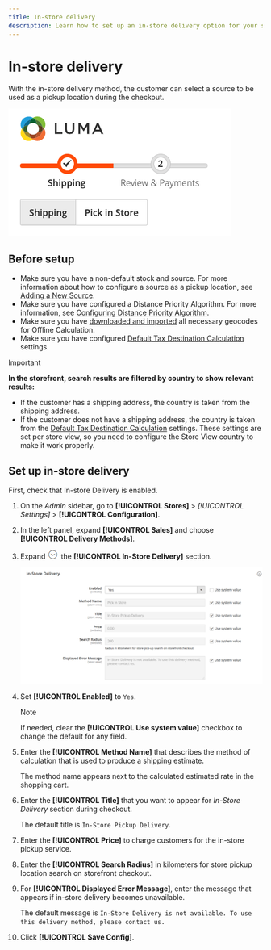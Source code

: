 ```yaml
---
title: In-store delivery
description: Learn how to set up an in-store delivery option for your store.
---
```

# In-store delivery

With the in-store delivery method, the customer can select a source to be used as a pickup location during the checkout.

![In-store Delivery Method at Checkout](./assets/luma-in-store-example.png)<!-- zoom -->

## Before setup

- Make sure you have a non-default stock and source. For more information about how to configure a source as a pickup location, see [Adding a New Source](../inventory-management/sources-add.md).
- Make sure you have configured a Distance Priority Algorithm. For more information, see [Configuring Distance Priority Algorithm](../inventory-management/distance-priority-algorithm.md).
- Make sure you have [downloaded and imported](../inventory-management/cli.md#import-geocodes) all necessary geocodes for Offline Calculation.
- Make sure you have configured [Default Tax Destination Calculation](https://docs.magento.com/user-guide/configuration/sales/tax.html#default-tax-destination-calculation) settings.

>[!IMPORTANT]
>
>**In the storefront, search results are filtered by country to show relevant results:** <br>
> - If the customer has a shipping address, the country is taken from the shipping address.
> - If the customer does not have a shipping address, the country is taken from the [Default Tax Destination Calculation](https://docs.magento.com/user-guide/configuration/sales/tax.html#default-tax-destination-calculation) settings. These settings are set per store view, so you need to configure the Store View country to make it work properly.

## Set up in-store delivery

First, check that In-store Delivery is enabled.

1. On the _Admin_ sidebar, go to **[!UICONTROL Stores]** > _[!UICONTROL Settings]_ > **[!UICONTROL Configuration]**.

1. In the left panel, expand **[!UICONTROL Sales]** and choose **[!UICONTROL Delivery Methods]**.

1. Expand ![Expansion selector](../assets/icon-display-expand.png) the **[!UICONTROL In-Store Delivery]** section.

   ![In-store Delivery](./assets/in-store-shipping.png)<!-- zoom -->

1. Set **[!UICONTROL Enabled]** to `Yes`.

   >[!NOTE]
   >
   >If needed, clear the **[!UICONTROL Use system value]** checkbox to change the default for any field.

1. Enter the **[!UICONTROL Method Name]** that describes the method of calculation that is used to produce a shipping estimate.

   The method name appears next to the calculated estimated rate in the shopping cart.

1. Enter the **[!UICONTROL Title]** that you want to appear for _In-Store Delivery_ section during checkout.

   The default title is `In-Store Pickup Delivery`.

1. Enter the **[!UICONTROL Price]** to charge customers for the in-store pickup service.

1. Enter the **[!UICONTROL Search Radius]** in kilometers for store pickup location search on storefront checkout.

1. For **[!UICONTROL Displayed Error Message]**, enter the message that appears if in-store delivery becomes unavailable.

   The default message is `In-Store Delivery is not available. To use this delivery method, please contact us.`

1. Click **[!UICONTROL Save Config]**.
